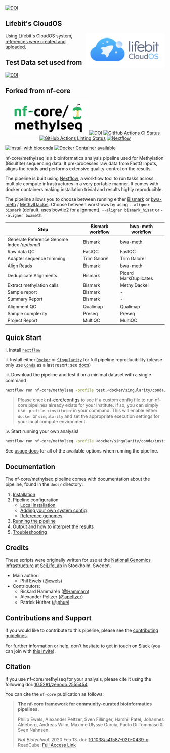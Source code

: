 [![DOI](https://zenodo.org/badge/DOI/10.5281/zenodo.4625710.svg)](https://doi.org/10.5281/zenodo.4625710)

## Lifebit's CloudOS 

<p align="center"><img src="https://github.com/lifebit-ai/dry-bench-skills-for-researchers/blob/adds-mini-courses/assets/lifebitCloudOS.png"  width="250" align="right" ></p>

Using Lifebit's CloudOS system, [references were created and uploaded](https://github.com/adeslatt/methylseq/blob/master/ZenodoFiles.md).

## Test Data set used from

[![DOI](https://zenodo.org/badge/DOI/10.5281/zenodo.557099.svg)](https://doi.org/10.5281/zenodo.557099)


## Forked from nf-core

<p align="center"><img src="https://github.com/nf-core/methylseq/blob/master/docs/images/nf-core-methylseq_logo.png" width="250")



[![DOI](https://zenodo.org/badge/124913037.svg)](https://zenodo.org/badge/latestdoi/124913037)
[![GitHub Actions CI Status](https://github.com/nf-core/methylseq/workflows/nf-core%20CI/badge.svg)](https://github.com/nf-core/methylseq/actions)
[![GitHub Actions Linting Status](https://github.com/nf-core/methylseq/workflows/nf-core%20linting/badge.svg)](https://github.com/nf-core/methylseq/actions)
[![Nextflow](https://img.shields.io/badge/nextflow-%E2%89%A519.10.0-brightgreen.svg)](https://www.nextflow.io/)

[![install with bioconda](https://img.shields.io/badge/install%20with-bioconda-brightgreen.svg)](http://bioconda.github.io/)
[![Docker Container available](https://img.shields.io/docker/automated/nfcore/methylseq.svg)](https://hub.docker.com/r/nfcore/methylseq/)

nf-core/methylseq is a bioinformatics analysis pipeline used for Methylation (Bisulfite) sequencing data. It pre-processes raw data from FastQ inputs, aligns the reads and performs extensive quality-control on the results.

The pipeline is built using [Nextflow](https://www.nextflow.io), a workflow tool to run tasks across multiple compute infrastructures in a very portable manner. It comes with docker containers making installation trivial and results highly reproducible.

The pipeline allows you to choose between running either [Bismark](https://github.com/FelixKrueger/Bismark) or [bwa-meth](https://github.com/brentp/bwa-meth) / [MethylDackel](https://github.com/dpryan79/methyldackel).
Choose between workflows by using `--aligner bismark` (default, uses bowtie2 for alignment), `--aligner bismark_hisat` or `--aligner bwameth`.

| Step                                         | Bismark workflow | bwa-meth workflow     |
|----------------------------------------------|------------------|-----------------------|
| Generate Reference Genome Index _(optional)_ | Bismark          | bwa-meth              |
| Raw data QC                                  | FastQC           | FastQC                |
| Adapter sequence trimming                    | Trim Galore!     | Trim Galore!          |
| Align Reads                                  | Bismark          | bwa-meth              |
| Deduplicate Alignments                       | Bismark          | Picard MarkDuplicates |
| Extract methylation calls                    | Bismark          | MethylDackel          |
| Sample report                                | Bismark          | -                     |
| Summary Report                               | Bismark          | -                     |
| Alignment QC                                 | Qualimap         | Qualimap              |
| Sample complexity                            | Preseq           | Preseq                |
| Project Report                               | MultiQC          | MultiQC               |

## Quick Start

i. Install [`nextflow`](https://nf-co.re/usage/installation)

ii. Install either [`Docker`](https://docs.docker.com/engine/installation/) or [`Singularity`](https://www.sylabs.io/guides/3.0/user-guide/) for full pipeline reproducibility (please only use [`Conda`](https://conda.io/miniconda.html) as a last resort; see [docs](https://nf-co.re/usage/configuration#basic-configuration-profiles))

iii. Download the pipeline and test it on a minimal dataset with a single command

```bash
nextflow run nf-core/methylseq -profile test,<docker/singularity/conda/institute>
```

> Please check [nf-core/configs](https://github.com/nf-core/configs#documentation) to see if a custom config file to run nf-core pipelines already exists for your Institute. If so, you can simply use `-profile <institute>` in your command. This will enable either `docker` or `singularity` and set the appropriate execution settings for your local compute environment.

iv. Start running your own analysis!

```bash
nextflow run nf-core/methylseq -profile <docker/singularity/conda/institute> --reads '*_R{1,2}.fastq.gz' --genome GRCh37
```

See [usage docs](docs/usage.md) for all of the available options when running the pipeline.

## Documentation

The nf-core/methylseq pipeline comes with documentation about the pipeline, found in the `docs/` directory:

1. [Installation](https://nf-co.re/usage/installation)
2. Pipeline configuration
    * [Local installation](https://nf-co.re/usage/local_installation)
    * [Adding your own system config](https://nf-co.re/usage/adding_own_config)
    * [Reference genomes](https://nf-co.re/usage/reference_genomes)
3. [Running the pipeline](docs/usage.md)
4. [Output and how to interpret the results](docs/output.md)
5. [Troubleshooting](https://nf-co.re/usage/troubleshooting)

## Credits

These scripts were originally written for use at the [National Genomics Infrastructure](https://portal.scilifelab.se/genomics/) at [SciLifeLab](http://www.scilifelab.se/) in Stockholm, Sweden.

* Main author:
  * Phil Ewels ([@ewels](https://github.com/ewels/))
* Contributors:
  * Rickard Hammarén ([@Hammarn](https://github.com/Hammarn/))
  * Alexander Peltzer ([@apeltzer](https://github.com/apeltzer/))
  * Patrick Hüther ([@phue](https://github.com/phue/))

## Contributions and Support

If you would like to contribute to this pipeline, please see the [contributing guidelines](.github/CONTRIBUTING.md).

For further information or help, don't hesitate to get in touch on [Slack](https://nfcore.slack.com/channels/methylseq) (you can join with [this invite](https://nf-co.re/join/slack)).

## Citation

If you use  nf-core/methylseq for your analysis, please cite it using the following doi: [10.5281/zenodo.2555454](https://doi.org/10.5281/zenodo.2555454)

You can cite the `nf-core` publication as follows:

> **The nf-core framework for community-curated bioinformatics pipelines.**
>
> Philip Ewels, Alexander Peltzer, Sven Fillinger, Harshil Patel, Johannes Alneberg, Andreas Wilm, Maxime Ulysse Garcia, Paolo Di Tommaso & Sven Nahnsen.
>
> _Nat Biotechnol._ 2020 Feb 13. doi: [10.1038/s41587-020-0439-x](https://dx.doi.org/10.1038/s41587-020-0439-x).
> ReadCube: [Full Access Link](https://rdcu.be/b1GjZ)


